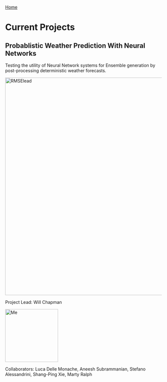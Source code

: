 [Home](https://willychap.github.io/)

# Current Projects

## Probablistic Weather Prediction With Neural Networks

Testing the utility of Neural Network systems for Ensemble generation by post-processing deterministic weather forecasts. 

<img src="http://willychap.github.io/research/images/RMSElead.png" alt="RMSElead" width="700"/>

Project Lead: Will Chapman

<img src="http://willychap.github.io/images/william_chapman_square.jpg" alt="Me" width="170"/>

Collaborators: Luca Delle Monache, Aneesh Subrammanian, Stefano Alessandrini, Shang-Ping Xie, Marty Ralph  
